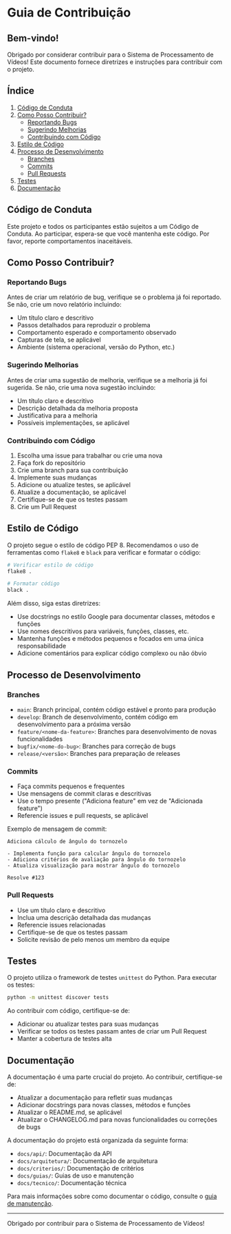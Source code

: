 # Guia de Contribuição

## Bem-vindo!

Obrigado por considerar contribuir para o Sistema de Processamento de Vídeos! Este documento fornece diretrizes e instruções para contribuir com o projeto.

## Índice

1. [Código de Conduta](#código-de-conduta)
2. [Como Posso Contribuir?](#como-posso-contribuir)
   - [Reportando Bugs](#reportando-bugs)
   - [Sugerindo Melhorias](#sugerindo-melhorias)
   - [Contribuindo com Código](#contribuindo-com-código)
3. [Estilo de Código](#estilo-de-código)
4. [Processo de Desenvolvimento](#processo-de-desenvolvimento)
   - [Branches](#branches)
   - [Commits](#commits)
   - [Pull Requests](#pull-requests)
5. [Testes](#testes)
6. [Documentação](#documentação)

## Código de Conduta

Este projeto e todos os participantes estão sujeitos a um Código de Conduta. Ao participar, espera-se que você mantenha este código. Por favor, reporte comportamentos inaceitáveis.

## Como Posso Contribuir?

### Reportando Bugs

Antes de criar um relatório de bug, verifique se o problema já foi reportado. Se não, crie um novo relatório incluindo:

- Um título claro e descritivo
- Passos detalhados para reproduzir o problema
- Comportamento esperado e comportamento observado
- Capturas de tela, se aplicável
- Ambiente (sistema operacional, versão do Python, etc.)

### Sugerindo Melhorias

Antes de criar uma sugestão de melhoria, verifique se a melhoria já foi sugerida. Se não, crie uma nova sugestão incluindo:

- Um título claro e descritivo
- Descrição detalhada da melhoria proposta
- Justificativa para a melhoria
- Possíveis implementações, se aplicável

### Contribuindo com Código

1. Escolha uma issue para trabalhar ou crie uma nova
2. Faça fork do repositório
3. Crie uma branch para sua contribuição
4. Implemente suas mudanças
5. Adicione ou atualize testes, se aplicável
6. Atualize a documentação, se aplicável
7. Certifique-se de que os testes passam
8. Crie um Pull Request

## Estilo de Código

O projeto segue o estilo de código PEP 8. Recomendamos o uso de ferramentas como `flake8` e `black` para verificar e formatar o código:

```bash
# Verificar estilo de código
flake8 .

# Formatar código
black .
```

Além disso, siga estas diretrizes:

- Use docstrings no estilo Google para documentar classes, métodos e funções
- Use nomes descritivos para variáveis, funções, classes, etc.
- Mantenha funções e métodos pequenos e focados em uma única responsabilidade
- Adicione comentários para explicar código complexo ou não óbvio

## Processo de Desenvolvimento

### Branches

- `main`: Branch principal, contém código estável e pronto para produção
- `develop`: Branch de desenvolvimento, contém código em desenvolvimento para a próxima versão
- `feature/<nome-da-feature>`: Branches para desenvolvimento de novas funcionalidades
- `bugfix/<nome-do-bug>`: Branches para correção de bugs
- `release/<versão>`: Branches para preparação de releases

### Commits

- Faça commits pequenos e frequentes
- Use mensagens de commit claras e descritivas
- Use o tempo presente ("Adiciona feature" em vez de "Adicionada feature")
- Referencie issues e pull requests, se aplicável

Exemplo de mensagem de commit:

```
Adiciona cálculo de ângulo do tornozelo

- Implementa função para calcular ângulo do tornozelo
- Adiciona critérios de avaliação para ângulo do tornozelo
- Atualiza visualização para mostrar ângulo do tornozelo

Resolve #123
```

### Pull Requests

- Use um título claro e descritivo
- Inclua uma descrição detalhada das mudanças
- Referencie issues relacionadas
- Certifique-se de que os testes passam
- Solicite revisão de pelo menos um membro da equipe

## Testes

O projeto utiliza o framework de testes `unittest` do Python. Para executar os testes:

```bash
python -m unittest discover tests
```

Ao contribuir com código, certifique-se de:

- Adicionar ou atualizar testes para suas mudanças
- Verificar se todos os testes passam antes de criar um Pull Request
- Manter a cobertura de testes alta

## Documentação

A documentação é uma parte crucial do projeto. Ao contribuir, certifique-se de:

- Atualizar a documentação para refletir suas mudanças
- Adicionar docstrings para novas classes, métodos e funções
- Atualizar o README.md, se aplicável
- Atualizar o CHANGELOG.md para novas funcionalidades ou correções de bugs

A documentação do projeto está organizada da seguinte forma:

- `docs/api/`: Documentação da API
- `docs/arquitetura/`: Documentação de arquitetura
- `docs/criterios/`: Documentação de critérios
- `docs/guias/`: Guias de uso e manutenção
- `docs/tecnico/`: Documentação técnica

Para mais informações sobre como documentar o código, consulte o [guia de manutenção](./guias/manutencao.md).

---

Obrigado por contribuir para o Sistema de Processamento de Vídeos!